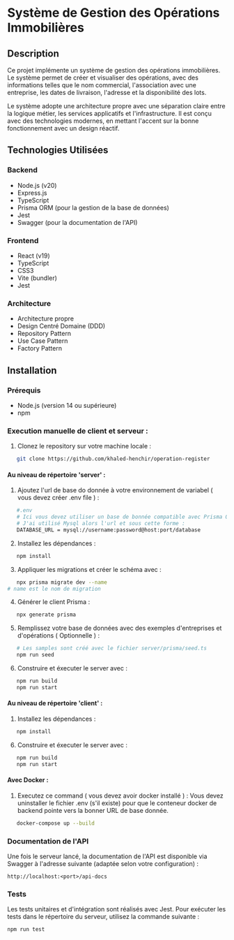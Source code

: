 # Système de Gestion des Opérations Immobilières

## Description

Ce projet implémente un système de gestion des opérations immobilières. Le système permet de créer et visualiser des opérations, avec des informations telles que le nom commercial, l'association avec une entreprise, les dates de livraison, l'adresse et la disponibilité des lots.

Le système adopte une architecture propre avec une séparation claire entre la logique métier, les services applicatifs et l'infrastructure. Il est conçu avec des technologies modernes, en mettant l'accent sur la bonne fonctionnement avec un design réactif.

## Technologies Utilisées

### Backend
- Node.js (v20)
- Express.js
- TypeScript
- Prisma ORM (pour la gestion de la base de données)
- Jest
- Swagger (pour la documentation de l'API)

### Frontend
- React (v19)
- TypeScript
- CSS3
- Vite (bundler)
- Jest 

### Architecture
- Architecture propre
- Design Centré Domaine (DDD)
- Repository Pattern
- Use Case Pattern
- Factory Pattern

## Installation

### Prérequis

- Node.js (version 14 ou supérieure)
- npm 

### Execution manuelle de client et serveur : 

1. Clonez le repository sur votre machine locale :

```bash
   git clone https://github.com/khaled-henchir/operation-register
```

#### Au niveau de répertoire 'server'  : 

1. Ajoutez l'url de base do donnée à votre environnement de variabel ( vous devez créer .env file ) :
   

```bash
   #.env 
   # Ici vous devez utiliser un base de bonnée compatible avec Prisma ORM ( PostgreSQL, MySQL, MongoDB, Sqlite... ) 
   # J'ai utilisé Mysql alors l'url et sous cette forme : 
   DATABASE_URL = mysql://username:password@host:port/database
 ```

2. Installez les dépendances :

```bash
   npm install
```   

3. Appliquer les migrations et créer le schéma avec :

```bash
   npx prisma migrate dev --name
# name est le nom de migration 
```   

4. Générer le client Prisma :

```bash
   npx generate prisma
```   

5. Remplissez votre base de données avec des exemples d'entreprises et d'opérations ( Optionnelle ) :

```bash
   # Les samples sont créé avec le fichier server/prisma/seed.ts
   npm run seed
```   

6. Construire et éxecuter le server avec :

```bash
   npm run build
   npm run start	
```   

#### Au niveau de répertoire 'client' : 


1. Installez les dépendances :

```bash
   npm install
```

6. Construire et éxecuter le server avec :

```bash
   npm run build
   npm run start	
```   

#### Avec Docker : 

1. Executez ce command ( vous devez avoir docker installé ) :
Vous devez uninstaller le fichier .env (s'il existe) pour que le conteneur docker de backend
pointe vers la bonner URL de base donnée.

```bash
   docker-compose up --build
```


### Documentation de l'API

Une fois le serveur lancé, la documentation de l'API est disponible via Swagger à l'adresse suivante (adaptée selon votre configuration) :

```
http://localhost:<port>/api-docs
```

### Tests

Les tests unitaires et d'intégration sont réalisés avec Jest. Pour exécuter les tests dans le répertoire du serveur, utilisez la commande suivante :

```
npm run test
```


